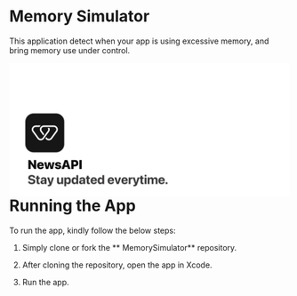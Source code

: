 

# Memory Simulator

This application detect when your app is using excessive memory, and bring memory use under control.


<img align="left" src="https://github.com/pushpsenairekar2911/NewsAPI/blob/main/Assets/Screenshots/1.jpg">



# Running the App


To run the app, kindly follow the below steps: 

1. Simply clone or fork the ** MemorySimulator** repository. 

2. After cloning the repository, open the app in Xcode. 

3. Run the app. 




